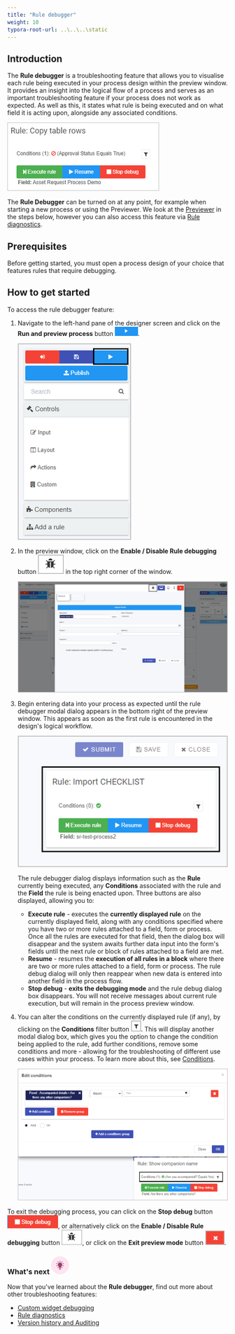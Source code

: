 ```yaml
---
title: "Rule debugger"
weight: 10
typora-root-url: ..\..\..\static
---
```


## Introduction

The **Rule debugger** is a troubleshooting feature that allows you to visualise each rule being executed in your process design within the preview window. It provides an insight into the logical flow of a process and serves as an important troubleshooting feature if your process does not work as expected. As well as this, it states what rule is being executed and on what field it is acting upon, alongside any associated conditions.

![Rule debugger in action example](/images/rule-debugger-example.jpg)

The **Rule Debugger** can be turned on at any point, for example when starting a new process or using the Previewer. We look at the [Previewer](/docs/platform/application-designer/designer/previewer/) in the steps below, however you can also access this feature via [Rule diagnostics](/docs/troubleshooting/rule-diagnostics/).



## Prerequisites

Before getting started, you must open a process design of your choice that features rules that require debugging.



## How to get started

To access the rule debugger feature:

1. Navigate to the left-hand pane of the designer screen and click on the **Run and preview process** button <img src="/images/preview.png" alt="run and preview process button" style="zoom:150%;" />.

   ![Left hand pane clicking the preview button](/images/preview-process-left-hand-pane.png)

2. In the preview window, click on the **Enable / Disable Rule debugging** button ![rule debugger button](/images/rule-debugger-btn.png) in the top right corner of the window.

   <img src="/images/rule-debugger-preview2.png" alt="rule debugger in the preview window" style="zoom:80%;" />

3. Begin entering data into your process as expected until the rule debugger modal dialog appears in the bottom right of the preview window. This appears as soon as the first rule is encountered in the design's logical workflow.

   ![Rule debugger dialog box](/images/rule-debugger-modal.png)

   The rule debugger dialog displays information such as the **Rule** currently being executed, any **Conditions** associated with the rule and the **Field** the rule is being enacted upon. Three buttons are also displayed, allowing you to:

   * **Execute rule** - executes the **currently displayed rule** on the currently displayed field, along with any conditions specified where you have two or more rules attached to a field, form or process. Once all the rules are executed for that field, then the dialog box will disappear and the system awaits further data input into the form's fields until the next rule or block of rules attached to a field are met. 
   * **Resume** - resumes the **execution of all rules in a block** where there are two or more rules attached to a field, form or process. The rule debug dialog will only then reappear when new data is entered into another field in the process flow.
   * **Stop debug** - **exits the debugging mode** and the rule debug dialog box disappears. You will not receive messages about current rule execution, but will remain in the process preview window.

4. You can alter the conditions on the currently displayed rule (if any), by clicking on the **Conditions** filter button ![Conditions filter button image](/images/conditions-filter-btn.png). This will display another modal dialog box, which gives you the option to change the condition being applied to the rule, add further conditions, remove some conditions and more - allowing for the troubleshooting of different use cases within your process. To learn more about this, see [Conditions](/docs/platform/rules/general/add-conditions/).

   ![Conditions dialog for rule debugger](/images/rule-debugger-conditions.png)



To exit the debugging process, you can click on the **Stop debug** button ![stop debug button](/images/stop-debug-btn.png), or alternatively click on the **Enable / Disable Rule debugging** button <img src="/images/rule-debugger-btn.png" alt="rule debugger button" style="zoom:80%;" />, or click on the **Exit preview mode** button <img src="/images/exit-preview-window-btn.png" alt="exit window preview button" style="zoom:80%;" />.



### What's next  ![Idea icon](/images/18.png) ###

Now that you've learned about the **Rule debugger**, find out more about other troubleshooting features:

- [Custom widget debugging](/docs/troubleshooting/custom-widget-debugging/)
- [Rule diagnostics](/docs/troubleshooting/rule-diagnostics/)
- [Version history and Auditing](/docs/troubleshooting/version-history-and-auditing)